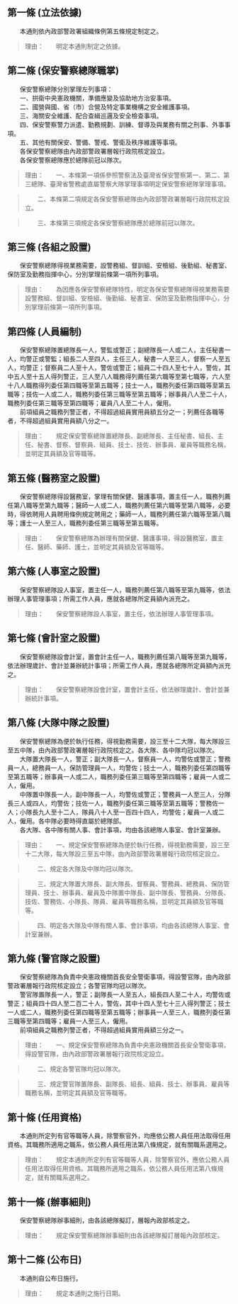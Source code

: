 第一條 (立法依據)
-----------------
　　本通則依內政部警政署組織條例第五條規定制定之。  
> 理由：　　明定本通則制定之依據。



第二條 (保安警察總隊職掌)
-------------------------
　　保安警察總隊分別掌理左列事項：  
　　一、拱衛中央憲政機關，準備應變及協助地方治安事項。  
　　二、國營與國、省（市）合營及特定事業機構之安全維護事項。  
　　三、海關安全維護、配合查緝巡邏及安全檢查事項。  
　　四、保安警察警力派遣、勤務規劃、訓練、督導及與業務有關之刑事、外事事項。  
　　五、其他有關保安、警備、警戒、警衛及秩序維護等事項。  
　　各保安警察總隊由內政部警政署層報行政院核定設立。  
　　各保安警察總隊應於總隊前冠以隊次。  
> 理由：　　一、本條第一項係參照警察法及臺灣省保安警察第一、第二、第三總隊、臺灣省警務處直屬警察大隊掌理事項明定保安警察總隊掌理事項。

> 　　二、本條第二項規定各保安警察總隊由內政部警政署層報行政院核定設立。

> 　　三、本條第三項規定各保安警察總隊應於總隊前冠以隊次。



第三條 (各組之設置)
-------------------
　　保安警察總隊得視業務需要，設警務組、督訓組、安檢組、後勤組、秘書室、保防室及勤務指揮中心，分別掌理前條第一項所列事項。  
> 理由：　　為因應各保安警察總隊特性，明定各保安警察總隊得視業務需要設警務組、督訓組、安檢組、後勤組、秘書室、保防室及勤務指揮中心，分別掌理前條第一項所列事項。



第四條 (人員編制)
-----------------
　　保安警察總隊置總隊長一人，警監或警正；副總隊長一人或二人，主任秘書一人，均警正或警監；組長二人至四人，主任三人，秘書一人至三人，督察一人至五人，均警正；督察員二人至十人，警佐或警正；組員二十四人至七十人，警佐，其中五人至十五人得列警正，三人至八人職務得列薦任第六職等至第七職等，六人至十八人職務得列委任第四職等至第五職等；技士一人，職務列委任第四職等至第五職等；技佐一人或二人，職務列委任第三職等至第五職等；辦事員八人至二十人，職務列委任第三職等至第四職等；雇員八人至二十人，僱用。  
　　前項組員之職務列警正者，不得超過組員實用員額五分之一；列薦任各職等者，不得超過組員實用員額八分之一。  
> 理由：　　規定保安警察總隊置總隊長、副總隊長、主任秘書、組長、主任、秘書、督察、督察員、組員、技士、技佐、辦事員、雇員等職務名稱，並明定其員額及官等職等。



第五條 (醫務室之設置)
---------------------
　　保安警察總隊得設醫務室，掌理有關保健、醫護事項，置主任一人，職務列薦任第八職等至第九職等；醫師一人或二人，職務列薦任第六職等至第八職等，必要時，得依聘用人員聘用條例規定聘用之；藥師一人，職務列薦任第六職等至第八職等；護士一人至三人，職務列委任第三職等至第五職等。  
> 理由：　　保安警察總隊為辦理有關保健、醫護事項，得設醫務室，置主任、醫師、藥師、護士，並明定其員額及官等職等。



第六條 (人事室之設置)
---------------------
　　保安警察總隊設人事室，置主任一人，職務列薦任第八職等至第九職等，依法辦理人事管理事項；所需工作人員，應就各總隊所定員額內派充之。  
> 理由：　　保安警察總隊設人事室，置主任，依法辦理人事管理事項。



第七條 (會計室之設置)
---------------------
　　保安警察總隊設會計室，置會計主任一人，職務列薦任第八職等至第九職等，依法辦理歲計、會計並兼辦統計事項；所需工作人員，應就各總隊所定員額內派充之。  
> 理由：　　保安警察總隊設會計室，置會計主任，依法辦理歲計、會計並兼辦統計事項。



第八條 (大隊中隊之設置)
-----------------------
　　保安警察總隊為便於執行任務，得視勤務需要，設三至十二大隊，每大隊設三至五中隊，由內政部警政署層報行政院核定之。各大隊、各中隊均冠以隊次。  
　　大隊置大隊長一人，警正；副大隊長一人，督察員一人，均警佐或警正；警務員一人，總務員一人，保防管理員一人，均警佐；技士一人，職務列委任第四職等至第五職等；辦事員一人或二人，職務列委任第三職等至第四職等；雇員一人或二人，僱用。  
　　中隊置中隊長一人，副中隊長一人，均警佐或警正；警務員一人至三人，分隊長三人或四人，均警佐；技佐一人，職務列委任第三職等至第五職等；警務佐一人；小隊長九人至十二人，隊員八十人至一百四十四人，均警佐；雇員一人或二人，僱用。各中隊必要時得直屬於總隊部。  
　　各大隊、各中隊有關人事、會計事項，均由各該總隊人事室、會計室兼辦。  
> 理由：　　一、規定保安警察總隊為便於執行任務，得視勤務需要，設三至十二大隊，每大隊設三至五中隊，由內政部警政署層報行政院核定設立。

> 　　二、規定各大隊及中隊均冠以隊次。

> 　　三、規定大隊置大隊長、副大隊長、督察員、警務員、總務員、保防管理員、技士、辦事員、雇員及中隊置中隊長、副中隊長、警務員、分隊長、技佐、警務佐、小隊長、隊員、雇員等職務名稱，並明定其員額及官等職等。

> 　　四、明定各大隊及中隊有關人事、會計事項，均由各該總隊人事室、會計室兼辦。



第九條 (警官隊之設置)
---------------------
　　保安警察總隊為負責中央憲政機關首長安全警衛事項，得設警官隊，由內政部警政署層報行政院核定設立；各警官隊均冠以隊次。  
　　警官隊置隊長一人，警正；副隊長一人至五人，組長四人至二十人，均警佐或警正；組員四十四人至二百二十人，警佐，其中十四人至七十三人得列警正；技士一人或二人，職務列委任第四職等至第五職等；辦事員一人至三人，職務列委任第三職等至第四職等；雇員一人至三人，僱用。  
　　前項組員之職務列警正者，不得超過組員實用員額三分之一。  
> 理由：　　一、規定保安警察總隊為負責中央憲政機關首長安全警衛事項，得設警官隊，由內政部警政署層報行政院核定設立。

> 　　二、規定各警官隊均冠以隊次。

> 　　三、規定警官隊置隊長、副隊長、組長、組員、技士、辦事員、雇員等職務名稱，並明定其員額及官等職等。



第十條 (任用資格)
-----------------
　　本通則所定列有官等職等人員，除警察官外，均應依公務人員任用法取得任用資格。其職務所適用之職系，依公務人員任用法第八條規定，就有關職系選用之。  
> 理由：　　規定本通則所定列有官等職等人員，除警察官外，應依公務人員任用法取得任用資格。其職務所適用之職系，依公務人員任用法第八條規定，就有關職系選用之。



第十一條 (辦事細則)
-------------------
　　保安警察總隊辦事細則，由各該總隊擬訂，層報內政部核定之。  
> 理由：　　規定保安警察總隊辦事細則由各該總隊擬訂層報內政部核定。



第十二條 (公布日)
-----------------
　　本通則自公布日施行。  
> 理由：　　規定本通則之施行日期。